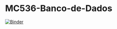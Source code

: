 # MC536-Banco-de-Dados

[![Binder](https://mybinder.org/badge_logo.svg)](https://mybinder.org/v2/gh/thamycoelho/MC536-Banco-de-Dados/master)
